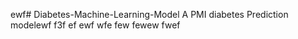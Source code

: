 ewf# Diabetes-Machine-Learning-Model
A PMI diabetes Prediction modelewf
f3f
ef
ewf
wfe
few
fewew
fwef
